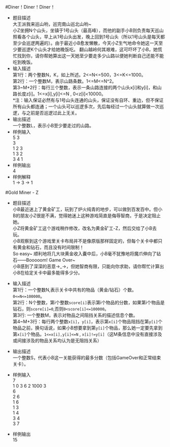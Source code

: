 #Diner！Diner！Diner！
* 题目描述  
大王派我来巡山哟，巡完南山巡北山哟~  
小Z坐拥N个山头，坐镇于1号山头（最高峰），而他的副手小B则负责每天巡山照看各个山头，早上从1号山头出发，晚上回到1号山头（所以1号山头是每天都至少会巡逻两遍的）。由于最近小B愈发懒散，今天小Z生气地命令她这一天至少要巡逻K个山头才给她晚饭吃。
翻山越岭何其艰难，这可吓坏了小B，她慌忙找到你，请你帮她算出这一天她至少要走多少山路以便她判断自己还能不能吃到晚饭。
* 输入描述  
第1行：两个整数N，K，如上所述。2<=N<=500，3<=K<=1000。  
第2行：一个整数M，表示山路条数。1<=M<=N^2。  
第3~M+2行：每行三个整数，表示一条山路连接的两个山头x[i]和y[i]，和山路长度z[i]。1<=x[i],y[i]<=N , 0<z[i]<10000。  
\*注：输入保证必然有与1号山头连通的山头，保证没有自环、重边，但不保证所有山头都连通；一个山头可以巡逻多次，先后每经过一个山头就算做一次巡逻，与之前是否巡逻过此上无关。  
* 输出描述  
一个整数L，表示小B至少要走过的山路。
* 样例输入  
5 3  
3  
1 2 3  
1 3 2  
3 4 1  
* 样例输出  
4  
* 样例解释  
1 -> 3 -> 1


#Gold Miner - Z
* 题目描述  
小B最近迷上了黄金矿工，玩到了炉火纯青的地步，可以做到百发百中。但小B的朋友小Z很是不满，觉得她迷上这种游戏简直是侮辱智商，于是决定阻止她。  
小Z将黄金矿工这个游戏稍作修改，改名为黄金矿工-Z，然后交给了小B去玩。  
小B观察到这个游戏里关卡布局并不是像原版那样固定的，但每个关卡中都只有黄金和钻石，而且没有时间限制！  
So easy~ 顺利地将几大块黄金收入囊中后，小B毫不犹豫地将魔爪伸向了钻石——Booooom! Game Over~  
小B感到了深深的恶意→_→，但她智商有限，只能向你求助，请你帮忙计算出小B在给定关卡中最多能得多少分。
* 输入描述  
第1行：一个整数N,表示关卡中共有的物品（黄金/钻石）个数。`0<=N<=100000`。  
第2行：N个整数，第i个整数`score[i]`表示第i个物品的分数，如果第i个物品是钻石，则`score[i]=0`,否则`0<score[i]<=100000`。  
第3行: 一个整数M，表示对物品之间阻挡关系的描述信息个数。  
第4~M+3行：每行两个整数`x[i]`，`y[i]`，表示第`x[i]`个物品阻挡在第`y[i]`个物品之前，换句话说，如果小B想要拿到第`y[i]`个物品，那么她一定要先拿到第`x[i]`个物品。`1<=x[i],y[i]<=N` , `x[i]!=y[i]`（这M条信息中没有直接涉及或间接涉及的物品关系均认为是无阻挡关系）
* 输出描述  
一个整数S，代表小B这一关能获得的最多分数（包括GameOver和正常结束关卡）。
* 样例输入  
7  
1 0 3 6 2 1000 3  
6  
2 6  
1 6  
1 3  
1 4  
3 4  
3 7  

* 样例输出  
15